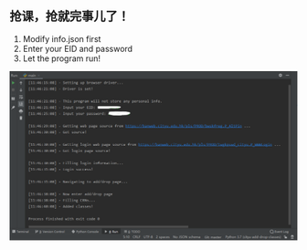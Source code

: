 ## 抢课，抢就完事儿了！

1. Modify info.json first
2. Enter your EID and password
3. Let the program run!  

![run](/run_result.png)

